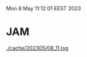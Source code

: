 Mon  8 May 11:12:01 EEST 2023
# JAM
<a href='./cache/202305/08_11.log'>./cache/202305/08_11.log</a>
